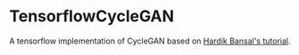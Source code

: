 # TensorflowCycleGAN
A tensorflow implementation of CycleGAN based on <a href="https://hardikbansal.github.io/CycleGANBlog/">Hardik Bansal's tutorial</a>.

